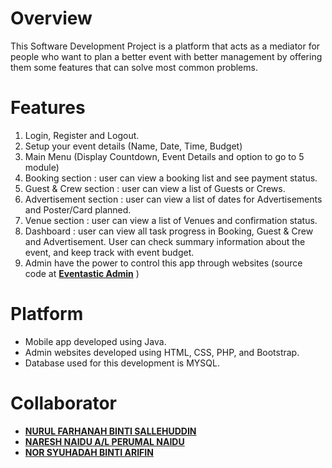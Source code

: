 # Overview
This Software Development Project is a platform that acts as a mediator for people who want to plan a better event with better management by offering them some features that can solve most common problems.

# Features
1. Login, Register and Logout.
2. Setup your event details (Name, Date, Time, Budget)
3. Main Menu (Display Countdown, Event Details and option to go to 5 module)
4. Booking section : user can view a booking list and see payment status.
5. Guest & Crew section :  user can view a list of Guests or Crews.
6. Advertisement section : user can view a list of dates for Advertisements and Poster/Card planned.
7. Venue section : user can view a list of Venues and confirmation status.
8. Dashboard : user can view all task progress in Booking, Guest & Crew and Advertisement. User can check summary information about the event, and keep track with event budget.
9. Admin have the power to control this app through websites (source code at **[Eventastic Admin](https://github.com/luqmaneo/API-Eventastic/tree/main/EventasticAdmin)** )

# Platform
- Mobile app developed using Java.
- Admin websites developed using HTML, CSS, PHP, and Bootstrap.
- Database used for this development is MYSQL.

# Collaborator
- **[NURUL FARHANAH BINTI SALLEHUDDIN](https://github.com/nurulfana)**
- **[NARESH NAIDU A/L PERUMAL NAIDU](https://github.com/DeadPool9090)**
- **[NOR SYUHADAH BINTI ARIFIN](https://github.com/syuhadah99)**
